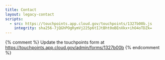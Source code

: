 ```yaml
---
title: Contact
layout: legacy-contact
scripts:
  - src: https://touchpoints.app.cloud.gov/touchpoints/1327b00b.js
    integrity: sha256-7jQGhPOgRymVj225p6tIJtBht0oBEnXkx+ihO4oTDZk=
---
```


{% comment %}
Update the touchpoints form at https://touchpoints.app.cloud.gov/admin/forms/1327b00b
{% endcomment %}
<div id="touchpoint-form"></div>
